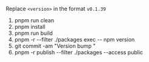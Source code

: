 Replace `<version>` in the format `v0.1.39`

1. pnpm run clean
2. pnpm install
3. pnpm run build
4. pnpm -r --filter ./packages exec -- npm version <version>
5. git commit -am "Version bump <version>"
6. pnpm -r publish --filter ./packages --access public

